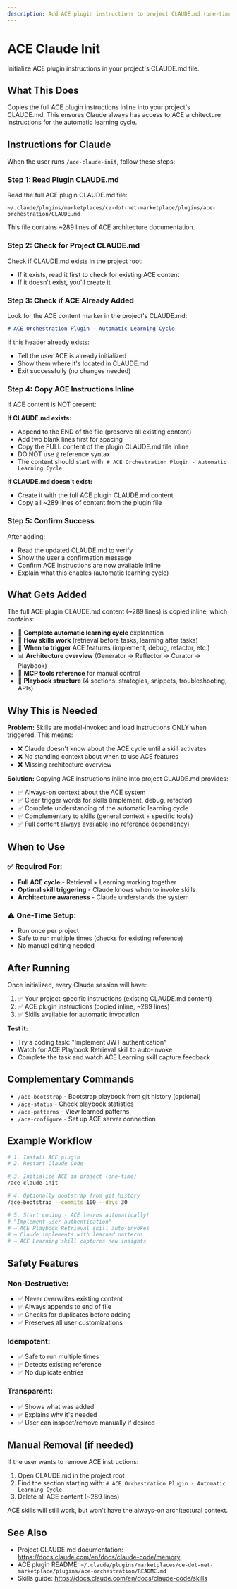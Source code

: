 ```yaml
---
description: Add ACE plugin instructions to project CLAUDE.md (one-time setup)
---
```


# ACE Claude Init

Initialize ACE plugin instructions in your project's CLAUDE.md file.

## What This Does

Copies the full ACE plugin instructions inline into your project's CLAUDE.md. This ensures Claude always has access to ACE architecture instructions for the automatic learning cycle.

## Instructions for Claude

When the user runs `/ace-claude-init`, follow these steps:

### Step 1: Read Plugin CLAUDE.md

Read the full ACE plugin CLAUDE.md file:
```
~/.claude/plugins/marketplaces/ce-dot-net-marketplace/plugins/ace-orchestration/CLAUDE.md
```

This file contains ~289 lines of ACE architecture documentation.

### Step 2: Check for Project CLAUDE.md

Check if CLAUDE.md exists in the project root:
- If it exists, read it first to check for existing ACE content
- If it doesn't exist, you'll create it

### Step 3: Check if ACE Already Added

Look for the ACE content marker in the project's CLAUDE.md:
```markdown
# ACE Orchestration Plugin - Automatic Learning Cycle
```

If this header already exists:
- Tell the user ACE is already initialized
- Show them where it's located in CLAUDE.md
- Exit successfully (no changes needed)

### Step 4: Copy ACE Instructions Inline

If ACE content is NOT present:

**If CLAUDE.md exists:**
- Append to the END of the file (preserve all existing content)
- Add two blank lines first for spacing
- Copy the FULL content of the plugin CLAUDE.md file inline
- DO NOT use `@` reference syntax
- The content should start with: `# ACE Orchestration Plugin - Automatic Learning Cycle`

**If CLAUDE.md doesn't exist:**
- Create it with the full ACE plugin CLAUDE.md content
- Copy all ~289 lines of content from the plugin file

### Step 5: Confirm Success

After adding:
- Read the updated CLAUDE.md to verify
- Show the user a confirmation message
- Confirm ACE instructions are now available inline
- Explain what this enables (automatic learning cycle)

## What Gets Added

The full ACE plugin CLAUDE.md content (~289 lines) is copied inline, which contains:

- 🔄 **Complete automatic learning cycle** explanation
- 🤖 **How skills work** (retrieval before tasks, learning after tasks)
- 🎯 **When to trigger** ACE features (implement, debug, refactor, etc.)
- 📊 **Architecture overview** (Generator → Reflector → Curator → Playbook)
- 🔧 **MCP tools reference** for manual control
- 📁 **Playbook structure** (4 sections: strategies, snippets, troubleshooting, APIs)

## Why This is Needed

**Problem:** Skills are model-invoked and load instructions ONLY when triggered. This means:
- ❌ Claude doesn't know about the ACE cycle until a skill activates
- ❌ No standing context about when to use ACE features
- ❌ Missing architecture overview

**Solution:** Copying ACE instructions inline into project CLAUDE.md provides:
- ✅ Always-on context about the ACE system
- ✅ Clear trigger words for skills (implement, debug, refactor)
- ✅ Complete understanding of the automatic learning cycle
- ✅ Complementary to skills (general context + specific tools)
- ✅ Full content always available (no reference dependency)

## When to Use

### ✅ Required For:
- **Full ACE cycle** - Retrieval + Learning working together
- **Optimal skill triggering** - Claude knows when to invoke skills
- **Architecture awareness** - Claude understands the system

### ⚠️ One-Time Setup:
- Run once per project
- Safe to run multiple times (checks for existing reference)
- No manual editing needed

## After Running

Once initialized, every Claude session will have:
1. ✅ Your project-specific instructions (existing CLAUDE.md content)
2. ✅ ACE plugin instructions (copied inline, ~289 lines)
3. ✅ Skills available for automatic invocation

**Test it:**
- Try a coding task: "Implement JWT authentication"
- Watch for ACE Playbook Retrieval skill to auto-invoke
- Complete the task and watch ACE Learning skill capture feedback

## Complementary Commands

- `/ace-bootstrap` - Bootstrap playbook from git history (optional)
- `/ace-status` - Check playbook statistics
- `/ace-patterns` - View learned patterns
- `/ace-configure` - Set up ACE server connection

## Example Workflow

```bash
# 1. Install ACE plugin
# 2. Restart Claude Code

# 3. Initialize ACE in project (one-time)
/ace-claude-init

# 4. Optionally bootstrap from git history
/ace-bootstrap --commits 100 --days 30

# 5. Start coding - ACE learns automatically!
# "Implement user authentication"
# → ACE Playbook Retrieval skill auto-invokes
# → Claude implements with learned patterns
# → ACE Learning skill captures new insights
```

## Safety Features

### Non-Destructive:
- ✅ Never overwrites existing content
- ✅ Always appends to end of file
- ✅ Checks for duplicates before adding
- ✅ Preserves all user customizations

### Idempotent:
- ✅ Safe to run multiple times
- ✅ Detects existing reference
- ✅ No duplicate entries

### Transparent:
- ✅ Shows what was added
- ✅ Explains why it's needed
- ✅ User can inspect/remove manually if desired

## Manual Removal (if needed)

If the user wants to remove ACE instructions:

1. Open CLAUDE.md in the project root
2. Find the section starting with: `# ACE Orchestration Plugin - Automatic Learning Cycle`
3. Delete all ACE content (~289 lines)

ACE skills will still work, but won't have the always-on architectural context.

## See Also

- Project CLAUDE.md documentation: https://docs.claude.com/en/docs/claude-code/memory
- ACE plugin README: `~/.claude/plugins/marketplaces/ce-dot-net-marketplace/plugins/ace-orchestration/README.md`
- Skills guide: https://docs.claude.com/en/docs/claude-code/skills
